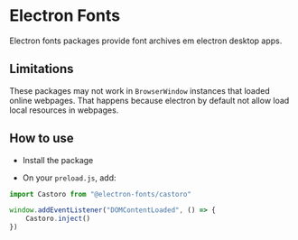 # Electron Fonts

Electron fonts packages provide font archives em electron desktop apps.

## Limitations

These packages may not work in `BrowserWindow` instances that loaded online webpages. That happens because electron by default not allow load local resources in webpages.

## How to use

* Install the package

* On your `preload.js`, add:

```ts
import Castoro from "@electron-fonts/castoro"

window.addEventListener("DOMContentLoaded", () => {
    Castoro.inject()
})
```